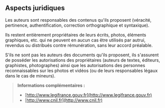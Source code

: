 ## Aspects juridiques

Les auteurs sont responsables des contenus qu'ils proposent \(véracité, pertinence, authentification, correction orthographique et syntaxique\).

Ils restent entièrement propriétaires de leurs écrits, photos, éléments graphiques, etc. qui ne peuvent en aucun cas être utilisés par autrui, revendus ou distribués contre rémunération, sans leur accord préalable.

S'ils ne sont pas les auteurs des documents qu'ils proposent, ils s'assurent de posséder les autorisations des propriétaires \(auteurs de textes, éditeurs, graphistes, photographes\) ainsi que les autorisations des personnes reconnaissables sur les photos et vidéos \(ou de leurs responsables légaux dans le cas de mineurs\).

> **Informations complémentaires :**
>
> * [http://www.legifrance.gouv.fr](http://www.legifrance.gouv.fr)
> * [http://www.cnil.fr](http://www.cnil.fr)



